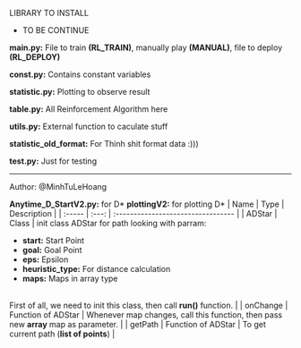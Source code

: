 LIBRARY TO INSTALL
- TO BE CONTINUE

**main.py:** File to train **(RL_TRAIN)**, manually play **(MANUAL)**, file to deploy **(RL_DEPLOY)** <br>

**const.py:** Contains constant variables<br>

**statistic.py:** Plotting to observe result<br>

**table.py:** All Reinforcement Algorithm here<br>

**utils.py:** External function to caculate stuff<br>

**statistic_old_format:** For Thinh shit format data :)))<br>

**test.py:** Just for testing<br>

----------------------

Author: @MinhTuLeHoang

**Anytime_D_StartV2.py:** for D*
**plottingV2:** for plotting D*
| Name   | Type  | Description                        |
| :----- | :---: | :--------------------------------- |
| ADStar | Class | init class ADStar for path looking with parram: <br>  <ul> <li>**start:** Start Point</li> <li>**goal:** Goal Point</li> <li>**eps:** Epsilon</li> <li>**heuristic_type:** For distance calculation</li> <li>**maps:** Maps in array type</li> </ul> <br> First of all, we need to init this class, then call **run()** function. |
| onChange | Function of ADStar | Whenever map changes, call this function, then pass new **array** map as parameter. |
| getPath | Function of ADStar | To get current path (**list of points**) |


